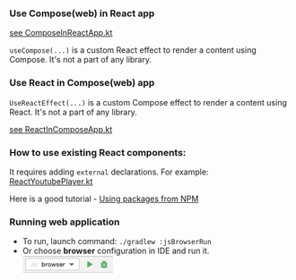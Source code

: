 ### Use Compose(web) in React app

[see ComposeInReactApp.kt](src/jsMain/kotlin/ComposeInReactApp.kt)

`useCompose(...)` is a custom React effect to render a content using Compose.
It's not a part of any library.

### Use React in Compose(web) app

`UseReactEffect(...)` is a custom Compose effect to render a content using React.
It's not a part of any library.

[see ReactInComposeApp.kt](src/jsMain/kotlin/ReactInComposeApp.kt)

### How to use existing React components:

It requires adding `external` declarations. For example: [ReactYoutubePlayer.kt](src/jsMain/kotlin/ReactYoutubePlayer.kt)

Here is a good tutorial - [Using packages from NPM](https://play.kotlinlang.org/hands-on/Building%20Web%20Applications%20with%20React%20and%20Kotlin%20JS/07_Using_Packages_From_NPM)

### Running web application
* To run, launch command: `./gradlew :jsBrowserRun`
* Or choose **browser** configuration in IDE and run it.  
  ![browser-run-configuration.png](browser-run-configuration.png)

